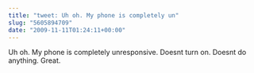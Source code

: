 ```yaml
---
title: "tweet: Uh oh. My phone is completely un"
slug: "5605894709"
date: "2009-11-11T01:24:11+00:00"
---
```

Uh oh. My phone is completely unresponsive. Doesnt turn on. Doesnt do anything. Great.